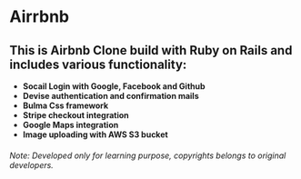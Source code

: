 # Airrbnb
## This is Airbnb Clone build with Ruby on Rails and includes various functionality: 
* **Socail Login with Google, Facebook and Github**
* **Devise authentication and confirmation mails**
* **Bulma Css framework**
* **Stripe checkout integration**
* **Google Maps integration**
* **Image uploading with AWS S3 bucket**
###### Note: Developed only for learning purpose, copyrights belongs to original developers.
